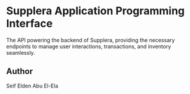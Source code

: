 # Supplera Application Programming Interface

The API powering the backend of Supplera, providing the necessary endpoints to manage user interactions, transactions, and inventory seamlessly.

## Author

Seif Elden Abu El-Ela
